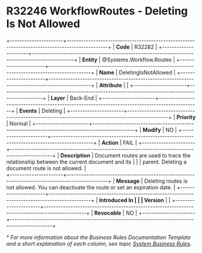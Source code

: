 ﻿---
erp.type: business-rule
erp.entity: Systems.Workflow.Routes
---

# R32246 WorkflowRoutes - Deleting Is Not Allowed
+----------------------+-----------------------------------------------------------------------------------------------+
| **Code**             | R32282                                                                                        |
+----------------------+-----------------------------------------------------------------------------------------------+
| **Entity**           | @Systems.Workflow.Routes                                                                      |
+----------------------+-----------------------------------------------------------------------------------------------+
| **Name**             | DeletingIsNotAllowed                                                                          |
+----------------------+-----------------------------------------------------------------------------------------------+
| **Attribute**        |                                                                                               |
+----------------------+-----------------------------------------------------------------------------------------------+
| **Layer**            | Back-End                                                                                      |
+----------------------+-----------------------------------------------------------------------------------------------+
| **Events**           | Deleting                                                                                      |
+----------------------+-----------------------------------------------------------------------------------------------+
| **Priority**         | Normal                                                                                        |
+----------------------+-----------------------------------------------------------------------------------------------+
| **Modify**           | NO                                                                                            |
+----------------------+-----------------------------------------------------------------------------------------------+
| **Action**           | FAIL                                                                                          |
+----------------------+-----------------------------------------------------------------------------------------------+
| **Description**      | Document routes are used to trace the relationship between the current document and its       | 
|                      |  parent. Deleting a document route is not allowed.                                            |            
+----------------------+-----------------------------------------------------------------------------------------------+
| **Message**          | Deleting routes is not allowed. You can deactivate the route or set an expiration date.       |
+----------------------+-----------------------------------------------------------------------------------------------+
| **Introduced In      |                                                                                               |
| Version**            |                                                                                               |
+----------------------+-----------------------------------------------------------------------------------------------+
| **Revocable**        | NO                                                                                            |
+----------------------+-----------------------------------------------------------------------------------------------+

*\* For more information about the Business Rules Documentation Template and a short explanation of each column, see
topic [System Business Rules](../templates/template-description-system-business-rules.md).*
